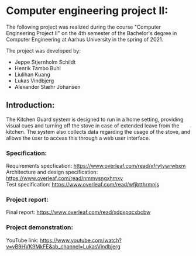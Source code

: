 # Computer engineering project II:
The following project was realized during the course "Computer Engineering Project II" on the 4th semester of the Bachelor's degree in Computer Engineering at Aarhus University in the spring of 2021. 

The project was developed by: 
* Jeppe Stjernholm Schildt
* Henrik Tambo Buhl
* Liulihan Kuang
* Lukas Vindbjerg
* Alexander Stæhr Johansen

## Introduction: 
The Kitchen Guard system is designed to run in a home setting, providing visual cues and turning off the stove in case of extended leave from the kitchen. The system also collects data regarding the usage of the stove, and allows the user to access this through a web user interface.

### Specification:
Requirements specfication: https://www.overleaf.com/read/xfrytywrwbxm  
Architecture and design specification: https://www.overleaf.com/read/nmmvsngxhmxy  
Test specification: https://www.overleaf.com/read/wfjbtthrmnjs  

### Project report:
Final report: https://www.overleaf.com/read/xdpxpqcxbcbw

### Project demonstration: 
YouTube link: https://www.youtube.com/watch?v=yB9HVK9MkFE&ab_channel=LukasVindbjerg
